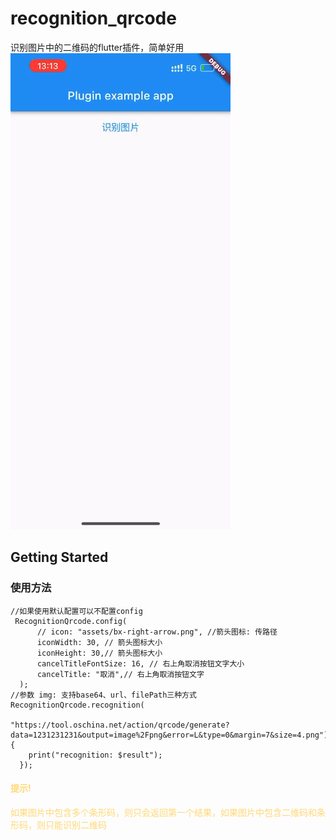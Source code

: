 # recognition_qrcode

识别图片中的二维码的flutter插件，简单好用
 ![](./demo.gif)
## Getting Started

### 使用方法
```
//如果使用默认配置可以不配置config
 RecognitionQrcode.config(
      // icon: "assets/bx-right-arrow.png", //箭头图标: 传路径
      iconWidth: 30, // 箭头图标大小
      iconHeight: 30,// 箭头图标大小
      cancelTitleFontSize: 16, // 右上角取消按钮文字大小
      cancelTitle: "取消",// 右上角取消按钮文字
  );
//参数 img: 支持base64、url、filePath三种方式
RecognitionQrcode.recognition(
                        "https://tool.oschina.net/action/qrcode/generate?data=1231231231&output=image%2Fpng&error=L&type=0&margin=7&size=4.png").then((result) {
    print("recognition: $result");
  });
```

#### <font color="#FFD877">提示!</font>
<font color="#FFD877">如果图片中包含多个条形码，则只会返回第一个结果，如果图片中包含二维码和条形码，则只能识别二维码</font>